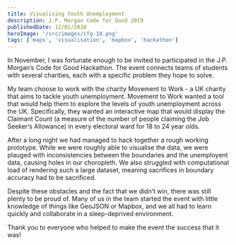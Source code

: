 ```yaml
---
title: Visualising Youth Unemployment
description: J.P. Morgan Code for Good 2019
publishedDate: 12/01/2018
heroImage: '/src/images/cfg-19.png'
tags: ['maps', 'visualisation', 'mapbox', 'hackathon']
---
```


In November, I was fortunate enough to be invited to participated in the J.P. Morgan’s Code for Good Hackathon. The event connects teams of students with several charities, each with a specific problem they hope to solve.

My team choose to work with the charity Movement to Work - a UK charity that aims to tackle youth unemployment. Movement to Work wanted a tool that would help them to explore the levels of youth unemployment across the UK. Specifically, they wanted an interactive map that would display the Claimant Count (a measure of the number of people claiming the Job Seeker’s Allowance) in every electoral ward for 18 to 24 year olds.

After a long night we had managed to hack together a rough working prototype. While we were roughly able to visualise the data, we were plauged with inconsistencies between the boundaries and the unemployent data, causing holes in our choropleth. We also struggled with computational load of rendering such a large dataset, meaning sacrifices in boundary accuracy had to be sacrificed.

Despite these obstacles and the fact that we didn’t win, there was still plenty to be proud of. Many of us in the team started the event with little knowledge of things like GeoJSON or Mapbox, and we all had to learn quickly and collaborate in a sleep-deprived environment.

Thank you to everyone who helped to make the event the success that it was!
